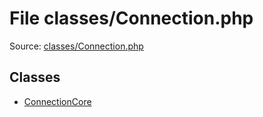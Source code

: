 File classes/Connection.php
=========

Source: [classes/Connection.php](https://github.com/PrestaShop/PrestaShop/blob/1.6.0.13/classes/Connection.php)


Classes
-------

* [ConnectionCore](class.ConnectionCore.md)

